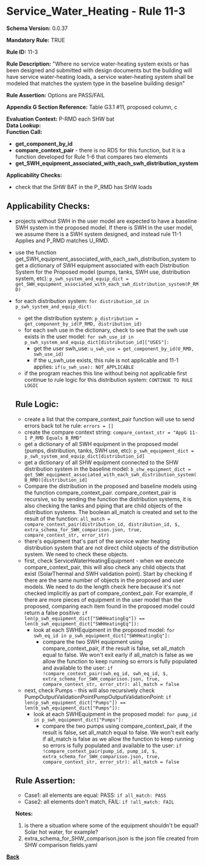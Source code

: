# Service_Water_Heating - Rule 11-3
**Schema Version:** 0.0.37  

**Mandatory Rule:** TRUE

**Rule ID:** 11-3

**Rule Description:** "Where no service water-heating system exists or has been designed and submitted with design documents but the building will have service water-heating loads, a service water-heating system shall be modeled that matches the system type in the baseline building design"

**Rule Assertion:** Options are PASS/FAIL

**Appendix G Section Reference:** Table G3.1 #11, proposed column, c

**Evaluation Context:** P-RMD each SHW bat  
**Data Lookup:**   
**Function Call:** 
- **get_component_by_id**  
- **compare_context_pair** - there is no RDS for this function, but it is a function developed for Rule 1-6 that compares two elements  
- **get_SWH_equipment_associated_with_each_swh_distribution_system**  

**Applicability Checks:**
- check that the SHW BAT in the P_RMD has SHW loads

## Applicability Checks:
- projects without SWH in the user model are expected to have a baseline SWH system in the proposed model.  If there is SWH in the user model, we assume there is a SWH system designed, and instead rule 11-1 Applies and P_RMD matches U_RMD.
- use the function get_SWH_equipment_associated_with_each_swh_distribution_system to get a dictionary of SWH equipment associated with each Distribution System for the Proposed model (pumps, tanks, SWH use, distribution system, etc): `p_swh_system_and_equip_dict = get_SWH_equipment_associated_with_each_swh_distribution_system(P_RMD)`
- for each distribution system: `for distribution_id in p_swh_system_and_equip_dict:`
    - get the distribution system: `p_distribution = get_component_by_id(P_RMD, distribution_id)`
    - for each swh use in the dictionary, check to see that the swh use exists in the user model: `for swh_use_id in p_swh_system_and_equip_dict[distribution_id]["USES"]:`
        - get the user swh_use: `u_swh_use = get_component_by_id(U_RMD, swh_use_id)`
        - if the u_swh_use exists, this rule is not applicable and 11-1 applies: `if(u_swh_use): NOT_APPLICABLE`
    - if the program reaches this line without being not applicable first continue to rule logic for this distribution system: `CONTINUE TO RULE LOGIC`

    ## Rule Logic: 
  - create a list that the compare_context_pair function will use to send errors back tot he rule: `errors = []`
  - create the compare context string: `compare_context_str = "AppG 11-1 P_RMD Equals B_RMD"`
  - get a dictionary of all SWH equipment in the proposed model (pumps, distribution, tanks, SWH use, etc): `p_swh_equipment_dict = p_swh_system_and_equip_dict[distribution_id]`
  - get a dictionary of all SHW equipment connected to the SHW distribution system in the baseline model: `b_shw_equipment_dict = get_SWH_equipment_associated_with_each_swh_distribution_system(B_RMD)[distribution_id]`
  - Compare the distribution in the proposed and baseline models using the function compare_context_pair.  compare_context_pair is recursive, so by sending the function the distribution systems, it is also checking the tanks and piping that are child objects of the distribution systems.  The boolean all_match is created and set to the result of the function: `all_match = compare_context_pair(distribution_id, distribution_id, $, extra_schema_for_SWH_comparison.json, true, compare_context_str, error_str)`
  - there's equipment that's part of the service water heating distribution system that are not direct child objects of the distribution system.  We need to check these objects.
  - first, check ServiceWaterHeatingEquipment - when we execute compare_context_pair, this will also check any child objects that exist (SolarThermal and SWH validation point).  Start by checking if there are the same number of objects in the proposed and user models.  We need to do the length check here because it's not checked implicitly as part of compare_context_pair.  For example, if there are more pieces of equipment in the user model than the proposed, comparing each item found in the proposed model could return a false positive: `if len(p_swh_equipment_dict["SWHHeatingEq"]) == len(b_swh_equipment_dict["SWHHeatingEq"]):`
    - look at each SWHEquipment in the proposed model: `for swh_eq_id in p_swh_equipment_dict["SWHHeatingEq"]:`
      - compare the two SWH equipment using compare_context_pair, if the result is false, set all_match equal to false.  We won't exit early if all_match is false as we allow the function to keep running so errors is fully populated and available to the user: `if !compare_context_pair(swh_eq_id, swh_eq_id, $, extra_schema_for_SWH_comparison.json, true, compare_context_str, error_str): all_match = false`
  - next, check Pumps - this will also recursively check PumpOutputValidationPointPumpOutputValidationPoint: `if len(p_swh_equipment_dict["Pumps"]) == len(b_swh_equipment_dict["Pumps"]):`
    - look at each SWHEquipment in the proposed model: `for pump_id in p_swh_equipment_dict["Pumps"]:`
      - compare the two pumps using compare_context_pair, if the result is false, set all_match equal to false.  We won't exit early if all_match is false as we allow the function to keep running so errors is fully populated and available to the user: `if !compare_context_pair(pump_id, pump_id, $, extra_schema_for_SWH_comparison.json, true, compare_context_str, error_str): all_match = false`
    

  ## Rule Assertion: 
  - Case1: all elements are equal: PASS: `if all_match: PASS`
  - Case2: all elements don't match, FAIL: `if !all_match: FAIL`



  
  **Notes:**
  1.  is there a situation where some of the equipment shouldn't be equal?  Solar hot water, for example?
  2.  extra_schema_for_SHW_comparison.json is the json file created from SHW comparison fields.yaml

**[Back](../_toc.md)**
